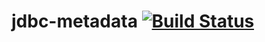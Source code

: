# jdbc-metadata [![Build Status](https://travis-ci.org/afrunt/jdbc-metadata.svg?branch=master)](https://travis-ci.org/afrunt/jdbc-metadata)
